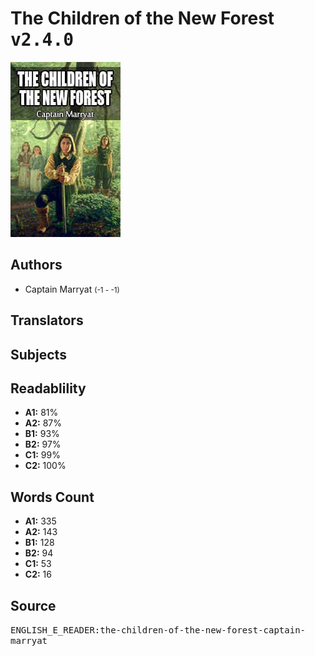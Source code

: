 # The Children of the New Forest <kbd>v2.4.0</kbd>

![](./cover.medium.jpg "")

## Authors


 - Captain Marryat <small>(-1 - -1)</small>

## Translators



## Subjects



## Readablility


 - **A1:** 81%
 - **A2:** 87%
 - **B1:** 93%
 - **B2:** 97%
 - **C1:** 99%
 - **C2:** 100%

## Words Count


 - **A1:** 335
 - **A2:** 143
 - **B1:** 128
 - **B2:** 94
 - **C1:** 53
 - **C2:** 16

## Source


<kbd>ENGLISH_E_READER:the-children-of-the-new-forest-captain-marryat</kbd>
